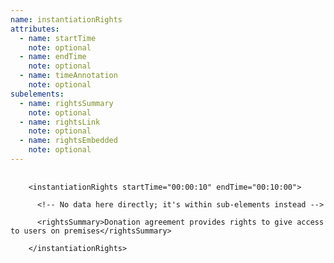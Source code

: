 ```yaml
---
name: instantiationRights
attributes:
  - name: startTime
    note: optional
  - name: endTime
    note: optional
  - name: timeAnnotation
    note: optional
subelements:
  - name: rightsSummary
    note: optional
  - name: rightsLink
    note: optional
  - name: rightsEmbedded
    note: optional
---
```

<pre>
  <code>
    &lt;instantiationRights startTime=&quot;00:00:10&quot; endTime=&quot;00:10:00&quot;&gt;<br>
      &lt;!-- No data here directly; it's within sub-elements instead --&gt;<br>
      &lt;rightsSummary&gt;Donation agreement provides rights to give access to users on premises&lt;/rightsSummary&gt;<br>
    &lt;/instantiationRights&gt;<br>
  </code>
</pre>
